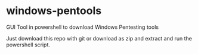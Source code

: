 # windows-pentools
GUI Tool in powershell to download Windows Pentesting tools

Just download this repo with git or download as zip and extract and run the powershell script.
